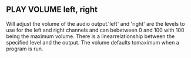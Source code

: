 ## PLAY VOLUME left, right

Will adjust the volume of the audio output.'left' and 'right' are the levels to use for the left and right channels and can bebetween 0 and 100 with 100 being the maximum volume. There is a linearrelationship between the specified level and the output. The volume defaults tomaximum when a program is run.